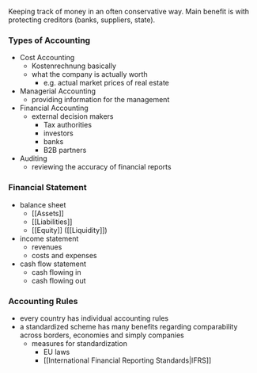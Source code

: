 Keeping track of money in an often conservative way.
Main benefit is with protecting creditors (banks, suppliers, state).
### Types of Accounting
- Cost Accounting
	- Kostenrechnung basically
	- what the company is actually worth
		- e.g. actual market prices of real estate
- Managerial Accounting
	- providing information for the management 
- Financial Accounting
	- external decision makers
		- Tax authorities
		- investors
		- banks
		- B2B partners
- Auditing
	- reviewing the accuracy of financial reports

### Financial Statement
- balance sheet
	- [[Assets]]
	- [[Liabilities]]
	- [[Equity]] ([[Liquidity]])
- income statement
	- revenues
	- costs and expenses
- cash flow statement
	- cash flowing in
	- cash flowing out
### Accounting Rules
- every country has individual accounting rules
- a standardized scheme has many benefits regarding comparability across borders, economies and simply companies
	- measures for standardization
		- EU laws
		- [[International Financial Reporting Standards|IFRS]]